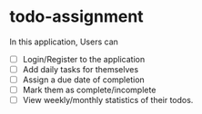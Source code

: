 # todo-assignment

In this application, Users can

- [ ] Login/Register to the application 
- [ ] Add daily tasks for themselves
- [ ] Assign a due date of completion
- [ ] Mark them as complete/incomplete
- [ ] View weekly/monthly statistics of their todos.